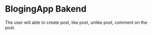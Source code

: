 # BlogingApp Bakend
The user will able to create post, like post, unlike post, comment on the post.
